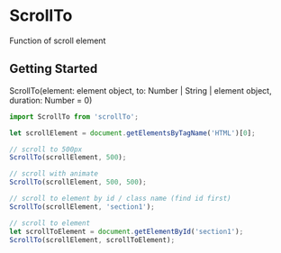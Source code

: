 # ScrollTo
Function of scroll element

## Getting Started
ScrollTo(element: element object, to: Number | String | element object, duration: Number = 0)
```js
import ScrollTo from 'scrollTo';

let scrollElement = document.getElementsByTagName('HTML')[0];

// scroll to 500px
ScrollTo(scrollElement, 500);

// scroll with animate
ScrollTo(scrollElement, 500, 500);

// scroll to element by id / class name (find id first)
ScrollTo(scrollElement, 'section1');

// scroll to element
let scrollToElement = document.getElementById('section1');
ScrollTo(scrollElement, scrollToElement);
```
